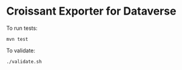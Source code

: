 # Croissant Exporter for Dataverse

To run tests:

```    
mvn test
```

To validate:

```
./validate.sh
```
